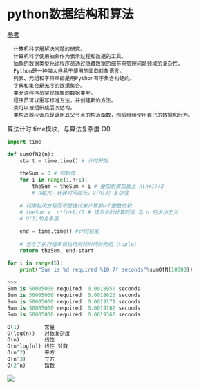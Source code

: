 # python数据结构和算法
[参考](https://github.com/facert/python-data-structure-cn)

      计算机科学是解决问题的研究。
      计算机科学使用抽象作为表示过程和数据的工具。
      抽象的数据类型允许程序员通过隐藏数据的细节来管理问题领域的复杂性。
      Python是一种强大但易于使用的面向对象语言。
      列表、元组和字符串都是用Python有序集合构建的。
      字典和集合是无序的数据集合。
      类允许程序员实现抽象的数据类型。
      程序员可以重写标准方法，并创建新的方法。
      类可以被组织成层次结构。
      类构造器应该总是调用其父节点的构造函数，然后继续使用自己的数据和行为。

  
算法计时 time模块，与算法复杂度 O()
```python
import time

def sumOfN2(n):
    start = time.time() # 计时开始
    
    theSum = 0 # 初始值
    for i in range(1,n+1):
        theSum = theSum + i # 叠加到累加器上 n(n+1)/2
        # n越大，计算时间越长，O(n)的 复杂度
    
    # 利用封闭方程而不是迭代来计算前n个整数的和
    # theSum =  n*(n+1)/2 # 该方法的计算时间 与 n 的大小无关
    # O(1)的复杂度
    
    end = time.time() #计时结束
    
    # 包含了执行结果和执行消耗时间的元组（tuple）
    return theSum, end-start

for i in range(5):
    print("Sum is %d required %10.7f seconds"%sumOfN(10000))
    
>>> 
Sum is 50005000 required  0.0018950 seconds
Sum is 50005000 required  0.0018620 seconds
Sum is 50005000 required  0.0019171 seconds
Sum is 50005000 required  0.0019162 seconds
Sum is 50005000 required  0.0019360 seconds

O(1)        常量
O(log(n))   对数复杂度
O(n)        线性 
O(n*log(n)) 线性 对数    
O(n^2)      平方
O(n^3)      立方
O(2^n)      指数   


```

![](https://facert.gitbooks.io/python-data-structure-cn/2.%E7%AE%97%E6%B3%95%E5%88%86%E6%9E%90/2.3.%E5%A4%A7O%E7%AC%A6%E5%8F%B7/assets/newplot.png)

